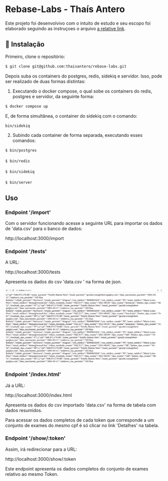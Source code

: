 # Rebase-Labs - Thaís Antero

Este projeto foi desenvolvivo com o intuito de estudo e seu escopo 
foi elaborado seguindo as instruçoes o arquivo [a relative link](informaçoes.md).

## :whale: Instalação

Primeiro, clone o repositório:

```sh
$ git clone git@github.com:thaisantero/rebase-labs.git
```

Depois suba os containers do postgres, redis, sidekiq
e servidor. Isso, pode ser realizado de duas formas distintas:

1) Executando o docker compose, o qual sobe os containers do
redis, postgres e servidor, da seguinte forma:

```sh
$ docker compose up
```

E, de forma simultânea, o container do sidekiq com o comando:

```sh
bin/sidekiq
```

2) Subindo cada container de forma separada, executando esses
comandos:

```sh
$ bin/postgres

$ bin/redis

$ bin/sidekiq

$ bin/server
```

## Uso

### Endpoint '/import'

Com o servidor funcionando acesse a seguinte URL para importar os dados de 'data.csv' para o banco de dados:

http://localhost:3000/import

### Endpoint '/tests'

A URL:

http://localhost:3000/tests

Apresenta os dados do csv 'data.csv ' na forma de json.

![alt text](https://github.com/thaisantero/rebase-labs/blob/main/lab01/images/Screenshot%20from%202023-01-12%2004-38-48.png)

### Endpoint '/index.html'

Já a URL:

http://localhost:3000/index.html

Apresenta os dados do csv importado 'data.csv' na forma de 
tabela com dados resumidos.

Para acessar os dados completos de cada token que corresponde 
a um conjunto de exames do mesmo cpf é
só clicar no link 'Detalhes' na tabela. 

### Endpoint '/show/:token'

Assim, irá redirecionar para a URL:

http://localhost:3000/show/:token

Este endpoint apresenta os dados completos do conjunto
de exames relativo ao mesmo Token.  
